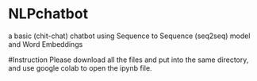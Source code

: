 # NLPchatbot
a basic (chit-chat) chatbot using Sequence to Sequence (seq2seq) model and Word Embeddings

#Instruction
Please download all the files and put into the same directory, and use google colab to open the ipynb file. 
